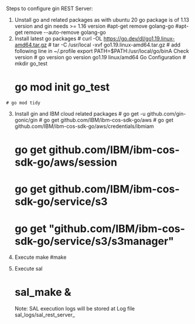  
Steps to configure gin REST Server:

  1. Unstall go and related packages as with ubuntu 20 go package is of 1.13 version and gin needs >= 1.16 version
	#apt-get remove golang-go
	#apt-get remove --auto-remove golang-go
  2. Install latest go packages
	# curl -OL https://go.dev/dl/go1.19.linux-amd64.tar.gz
	# tar -C /usr/local -xvf go1.19.linux-amd64.tar.gz
	# add following line in ~/.profile
		export PATH=$PATH:/usr/local/go/binA
	Check version
	# go version
		go version go1.19 linux/amd64
        Go Configuration
	# mkdir go_test
        # go mod init go_test
	# go mod tidy

  3. Install gin and IBM cloud related packages
	# go get -u github.com/gin-gonic/gin
	# go get github.com/IBM/ibm-cos-sdk-go/aws
	# go get github.com/IBM/ibm-cos-sdk-go/aws/credentials/ibmiam
        # go get github.com/IBM/ibm-cos-sdk-go/aws/session
        # go get github.com/IBM/ibm-cos-sdk-go/service/s3
        # go get "github.com/IBM/ibm-cos-sdk-go/service/s3/s3manager"

  4. Execute make
        #make
  5. Execute sal
        # sal_make & 	
     Note: SAL execution logs will be stored at Log file sal_logs/sal_rest_server_<timestamp> 

